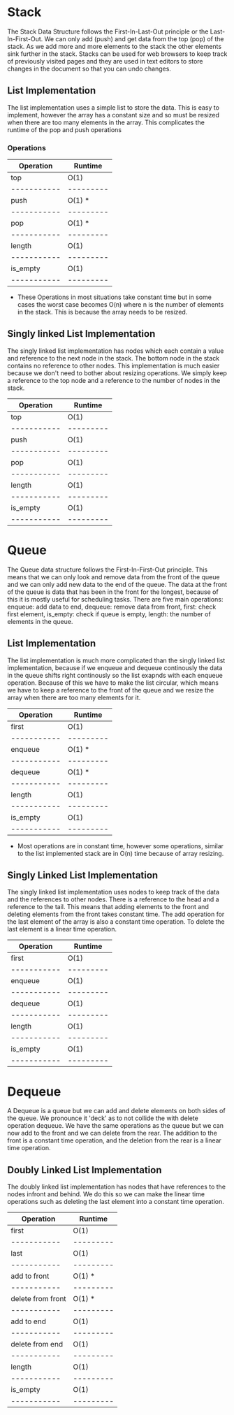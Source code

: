 # Stack

The Stack Data Structure follows the First-In-Last-Out principle or the Last-In-First-Out. We can only add (push) and get data from the top (pop) of the stack. As we add more and more elements to the stack the other elements sink further in the stack. Stacks can be used for web browsers to keep track of previously visited pages and they are used in text editors to store changes in the document so that you can undo changes.

## List Implementation

The list implementation uses a simple list to store the data. This is easy to implement, however the array has a constant size and so must be resized when there are too many elements in the array. This complicates the runtime of the pop and push operations

### Operations

| Operation | Runtime |
|-----------|---------|
| top       | O(1)    |
|-----------|---------|
| push      | O(1) *  |
|-----------|---------|
| pop       | O(1) *  |
|-----------|---------|
| length    | O(1)    |
|-----------|---------|
| is_empty  | O(1)    |
|-----------|---------|

* These Operations in most situations take constant time but in some cases the worst case becomes O(n) where n is the number of elements in the stack. This is because the array needs to be resized.

## Singly linked List Implementation

The singly linked list implementation has nodes which each contain a value and reference to the next node in the stack. The bottom node in the stack contains no reference to other nodes. This implementation is much easier because we don't need to bother about resizing operations. We simply keep a reference to the top node and a reference to the number of nodes in the stack.

| Operation | Runtime |
|-----------|---------|
| top       | O(1)    |
|-----------|---------|
| push      | O(1)    |
|-----------|---------|
| pop       | O(1)    |
|-----------|---------|
| length    | O(1)    |
|-----------|---------|
| is_empty  | O(1)    |
|-----------|---------|

# Queue

The Queue data structure follows the First-In-First-Out principle. This means that we can only look and remove data from the front of the queue and we can only add new data to the end of the queue. The data at the front of the queue is data that has been in the front for the longest, because of this it is mostly useful for scheduling tasks. There are five main operations: enqueue: add data to end, dequeue: remove data from front, first: check first element, is_empty: check if queue is empty, length: the number of elements in the queue.

## List Implementation

The list implementation is much more complicated than the singly linked list implementation, because if we enqueue and dequeue continously the data in the queue shifts right continously so the list exapnds with each enqueue operation. Because of this we have to make the list circular, which means we have to keep a reference to the front of the queue and we resize the array when there are too many elements for it.

| Operation | Runtime |
|-----------|---------|
| first     | O(1)    |
|-----------|---------|
| enqueue      | O(1) *   |
|-----------|---------|
| dequeue       | O(1) *   |
|-----------|---------|
| length    | O(1)    |
|-----------|---------|
| is_empty  | O(1)    |
|-----------|---------|

* Most operations are in constant time, however some operations, similar to the list implemented stack are in O(n) time because of array resizing.

## Singly Linked List Implementation

The singly linked list implementation uses nodes to keep track of the data and the references to other nodes. There is a reference to the head and a reference to the tail. This means that adding elements to the front and deleting elements from the front takes constant time. The add operation for the last element of the array is also a constant time operation. To delete the last element is a linear time operation.

| Operation | Runtime |
|-----------|---------|
| first     | O(1)    |
|-----------|---------|
| enqueue      | O(1)    |
|-----------|---------|
| dequeue       | O(1)    |
|-----------|---------|
| length    | O(1)    |
|-----------|---------|
| is_empty  | O(1)    |
|-----------|---------|

# Dequeue

A Dequeue is a queue but we can add and delete elements on both sides of the queue. We pronounce it 'deck' as to not collide the with delete operation dequeue. We have the same operations as the queue but we can now add to the front and we can delete from the rear. The addition to the front is a constant time operation, and the deletion from the rear is a linear time operation.

## Doubly Linked List Implementation

The doubly linked list implementation has nodes that have references to the nodes infront and behind. We do this so we can make the linear time operations such as deleting the last element into a constant time operation. 

| Operation | Runtime |
|-----------|---------|
| first     | O(1)    |
|-----------|---------|
| last      | O(1)    |
|-----------|---------|
| add to front      | O(1) *   |
|-----------|---------|
| delete from front       | O(1) *   |
|-----------|---------|
| add to end | O(1)    |
|-----------|---------|
| delete from end | O(1)    |
|-----------|---------|
| length    | O(1)    |
|-----------|---------|
| is_empty  | O(1)    |
|-----------|---------|